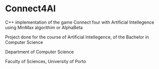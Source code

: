 # Connect4AI

C++ implementation of the game Connect four with Artificial Intellegence using MinMax algorithim or AlphaBeta

Project done for the course of Artificial Intellegence, of the Bachelor in Computer Science

Department of Computer Science

Faculty of Sciences, University of Porto
